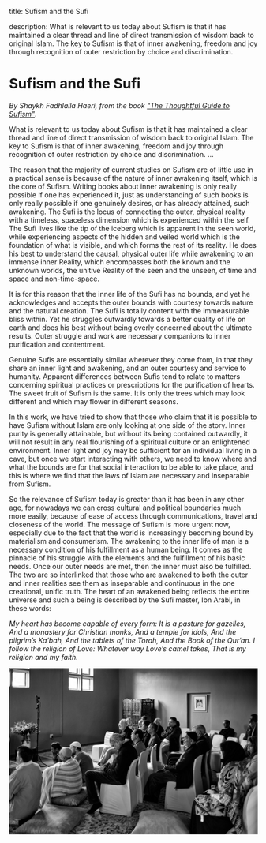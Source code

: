title: Sufism and the Sufi

description: What is relevant to us today about Sufism is that it has maintained a clear thread and line of direct transmission of wisdom back to original Islam. The key to Sufism is that of inner awakening, freedom and joy through recognition of outer restriction by choice and discrimination.

# Sufism and the Sufi

_By Shaykh Fadhlalla Haeri, from the book ["The Thoughtful Guide to Sufism"](../../books/sufism/thoughtful-guide-sufism)_.

What is relevant to us today about Sufism is that it has maintained a clear thread and line of direct transmission of wisdom back to original Islam. The key to Sufism is that of inner awakening, freedom and joy through recognition of outer restriction by choice and discrimination. …

The reason that the majority of current studies on Sufism are of little use in a practical sense is because of the nature of inner awakening itself, which is the core of Sufism. Writing books about inner awakening is only really possible if one has experienced it, just as understanding of such books is only really possible if one genuinely desires, or has already attained, such awakening. The Sufi is the locus of connecting the outer, physical reality with a timeless, spaceless dimension which is experienced within the self. The Sufi lives like the tip of the iceberg which is apparent in the seen world, while experiencing aspects of the hidden and veiled world which is the foundation of what is visible, and which forms the rest of its reality. He does his best to understand the causal, physical outer life while awakening to an immense inner Reality, which encompasses both the known and the unknown worlds, the unitive Reality of the seen and the unseen, of time and space and non-time-space.

It is for this reason that the inner life of the Sufi has no bounds, and yet he acknowledges and accepts the outer bounds with courtesy towards nature and the natural creation. The Sufi is totally content with the immeasurable bliss within. Yet he struggles outwardly towards a better quality of life on earth and does his best without being overly concerned about the ultimate results. Outer struggle and work are necessary companions to inner purification and contentment.

Genuine Sufis are essentially similar wherever they come from, in that they share an inner light and awakening, and an outer courtesy and service to humanity. Apparent differences between Sufis tend to relate to matters concerning spiritual practices or prescriptions for the purification of hearts. The sweet fruit of Sufism is the same. It is only the trees which may look different and which may flower in different seasons.

In this work, we have tried to show that those who claim that it is possible to have Sufism without Islam are only looking at one side of the story. Inner purity is generally attainable, but without its being contained outwardly, it will not result in any real flourishing of a spiritual culture or an enlightened environment. Inner light and joy may be sufficient for an individual living in a cave, but once we start interacting with others, we need to know where and what the bounds are for that social interaction to be able to take place, and this is where we find that the laws of Islam are necessary and inseparable from Sufism.

So the relevance of Sufism today is greater than it has been in any other age, for nowadays we can cross cultural and political boundaries much more easily, because of ease of access through communications, travel and closeness of the world. The message of Sufism is more urgent now, especially due to the fact that the world is increasingly becoming bound by materialism and consumerism. The awakening to the inner life of man is a necessary condition of his fulfillment as a human being. It comes as the pinnacle of his struggle with the elements and the fulfillment of his basic needs. Once our outer needs are met, then the inner must also be fulfilled. The two are so interlinked that those who are awakened to both the outer and inner realities see them as inseparable and continuous in the one creational, unific truth. The heart of an awakened being reflects the entire universe and such a being is described by the Sufi master, Ibn Arabi, in these words:

_My heart has become capable of every form:_
_It is a pasture for gazelles,_
_And a monastery for Christian monks,_
_And a temple for idols,_
_And the pilgrim’s Ka’bah,_
_And the tablets of the Torah,_
_And the Book of the Qur‘an._
_I follow the religion of Love:_
_Whatever way Love’s camel takes,_
_That is my religion and my faith._

![Sufis](./img/sfh_sufis.jpg)